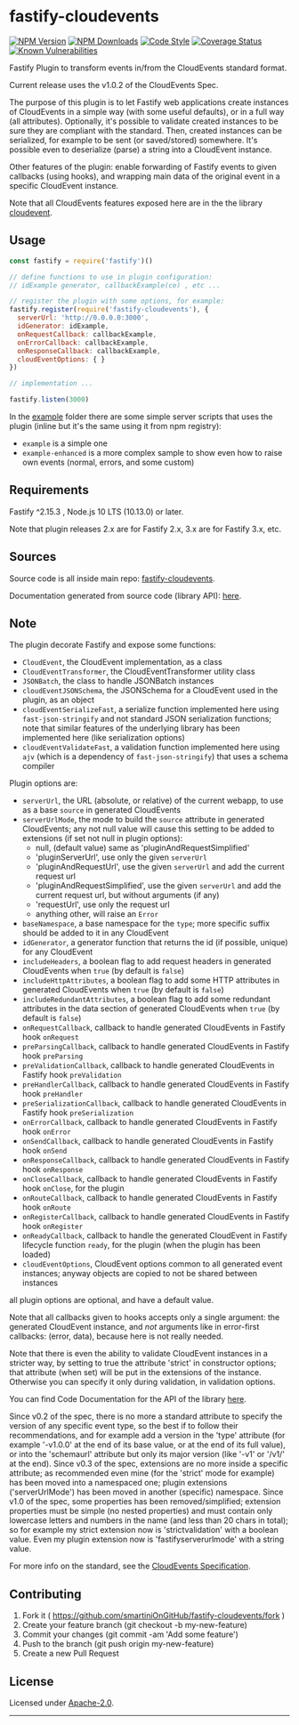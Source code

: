 # fastify-cloudevents

  [![NPM Version](https://img.shields.io/npm/v/fastify-cloudevents.svg?style=flat)](https://npmjs.org/package/fastify-cloudevents/)
  [![NPM Downloads](https://img.shields.io/npm/dm/fastify-cloudevents.svg?style=flat)](https://npmjs.org/package/fastify-cloudevents/)
  [![Code Style](https://img.shields.io/badge/code%20style-standard-brightgreen.svg?style=flat)](http://standardjs.com/)
  [![Coverage Status](https://coveralls.io/repos/github/smartiniOnGitHub/fastify-cloudevents/badge.svg?branch=master)](https://coveralls.io/github/smartiniOnGitHub/fastify-cloudevents/?branch=master)
  [![Known Vulnerabilities](https://snyk.io//test/github/smartiniOnGitHub/fastify-cloudevents/badge.svg?targetFile=package.json)](https://snyk.io//test/github/smartiniOnGitHub/fastify-cloudevents?targetFile=package.json)

Fastify Plugin to transform events in/from the CloudEvents standard format.

Current release uses the v1.0.2 of the CloudEvents Spec.

The purpose of this plugin is to let Fastify web applications create instances of CloudEvents 
in a simple way (with some useful defaults), or in a full way (all attributes).
Optionally, it's possible to validate created instances to be sure they are compliant 
with the standard.
Then, created instances can be serialized, for example to be sent (or saved/stored) somewhere.
It's possible even to deserialize (parse) a string into a CloudEvent instance.

Other features of the plugin: enable forwarding of Fastify events to given callbacks (using hooks), 
and wrapping main data of the original event in a specific CloudEvent instance.


Note that all CloudEvents features exposed here are in the the library 
[cloudevent](https://npmjs.org/package/cloudevent/).


## Usage

```js
const fastify = require('fastify')()

// define functions to use in plugin configuration:
// idExample generator, callbackExample(ce) , etc ...

// register the plugin with some options, for example:
fastify.register(require('fastify-cloudevents'), {
  serverUrl: 'http://0.0.0.0:3000',
  idGenerator: idExample,
  onRequestCallback: callbackExample,
  onErrorCallback: callbackExample,
  onResponseCallback: callbackExample,
  cloudEventOptions: { }
})

// implementation ...

fastify.listen(3000)
```

In the [example](./example/) folder there are some simple server scripts 
that uses the plugin (inline but it's the same using it from npm registry): 
- `example` is a simple one
- `example-enhanced` is a more complex sample 
  to show even how to raise own events (normal, errors, and some custom)


## Requirements

Fastify ^2.15.3 , Node.js 10 LTS (10.13.0) or later.

Note that plugin releases 2.x are for Fastify 2.x, 3.x are for Fastify 3.x, etc.


## Sources

Source code is all inside main repo:
[fastify-cloudevents](https://github.com/smartiniOnGitHub/fastify-cloudevents).

Documentation generated from source code (library API):
[here](https://smartiniongithub.github.io/fastify-cloudevents/).


## Note

The plugin decorate Fastify and expose some functions:
- `CloudEvent`, the CloudEvent implementation, as a class
- `CloudEventTransformer`, the CloudEventTransformer utility class
- `JSONBatch`, the class to handle JSONBatch instances
- `cloudEventJSONSchema`, the JSONSchema for a CloudEvent used in the plugin, as an object
- `cloudEventSerializeFast`, a serialize function implemented here using `fast-json-stringify` 
  and not standard JSON serialization functions; note that similar features of the underlying library 
  has been implemented here (like serialization options)
- `cloudEventValidateFast`, a validation function implemented here using `ajv` 
  (which is a dependency of `fast-json-stringify`) that uses a schema compiler

Plugin options are:
- `serverUrl`, the URL (absolute, or relative) of the current webapp, 
  to use as a base `source` in generated CloudEvents
- `serverUrlMode`, the mode to build the `source` attribute in generated CloudEvents; 
  any not null value will cause this setting to be added to extensions (if set not null in plugin options):
  - null, (default value) same as 'pluginAndRequestSimplified'
  - 'pluginServerUrl', use only the given `serverUrl`
  - 'pluginAndRequestUrl', use the given `serverUrl` and add the current request url
  - 'pluginAndRequestSimplified', use the given `serverUrl` and add the current request url, 
    but without arguments (if any)
  - 'requestUrl', use only the request url
  - anything other, will raise an `Error`
- `baseNamespace`, a base namespace for the `type`; more specific suffix 
  should be added to it in any CloudEvent
- `idGenerator`, a generator function that returns the id (if possible, unique) for any CloudEvent
- `includeHeaders`, a boolean flag to add request headers in generated CloudEvents when `true`
  (by default is `false`)
- `includeHttpAttributes`, a boolean flag to add some HTTP attributes in generated CloudEvents when `true`
  (by default is `false`)
- `includeRedundantAttributes`, a boolean flag to add some redundant attributes
  in the data section of generated CloudEvents when `true` (by default is `false`)
- `onRequestCallback`, callback to handle generated CloudEvents in Fastify hook `onRequest`
- `preParsingCallback`, callback to handle generated CloudEvents in Fastify hook `preParsing`
- `preValidationCallback`, callback to handle generated CloudEvents in Fastify hook `preValidation`
- `preHandlerCallback`, callback to handle generated CloudEvents in Fastify hook `preHandler`
- `preSerializationCallback`, callback to handle generated CloudEvents in Fastify hook `preSerialization`
- `onErrorCallback`, callback to handle generated CloudEvents in Fastify hook `onError`
- `onSendCallback`, callback to handle generated CloudEvents in Fastify hook `onSend`
- `onResponseCallback`, callback to handle generated CloudEvents in Fastify hook `onResponse`
- `onCloseCallback`, callback to handle generated CloudEvents in Fastify hook `onClose`, for the plugin
- `onRouteCallback`, callback to handle generated CloudEvents in Fastify hook `onRoute`
- `onRegisterCallback`, callback to handle generated CloudEvents in Fastify hook `onRegister`
- `onReadyCallback`, callback to handle the generated CloudEvent in Fastify lifecycle function `ready`, 
  for the plugin (when the plugin has been loaded)
- `cloudEventOptions`, CloudEvent options common to all generated event instances; 
  anyway objects are copied to not be shared between instances

all plugin options are optional, and have a default value.

Note that all callbacks given to hooks accepts only a single argument: the generated CloudEvent instance, 
and *not* arguments like in error-first callbacks: (error, data), because here is not really needed.

Note that there is even the ability to validate CloudEvent instances 
in a stricter way, by setting to true the attribute 'strict' in constructor options; 
that attribute (when set) will be put in the extensions of the instance.
Otherwise you can specify it only during validation, in validation options.

You can find Code Documentation for the API of the library 
[here](https://smartiniongithub.github.io/cloudevent.js/).

Since v0.2 of the spec, there is no more a standard attribute to specify the version 
of any specific event type, so the best if to follow their recommendations, 
and for example add a version in the 'type' attribute 
(for example '-v1.0.0' at the end of its base value, or at the end of its full value),
or into the 'schemaurl' attribute but only its major version 
(like '-v1' or '/v1/' at the end).
Since v0.3 of the spec, extensions are no more inside a specific attribute; 
as recommended even mine (for the 'strict' mode for example) has been moved into a namespaced one;
plugin extensions ('serverUrlMode') has been moved in another (specific) namespace.
Since v1.0 of the spec, some properties has been removed/simplified; 
extension properties must be simple (no nested properties) 
and must contain only lowercase letters and numbers in the name (and less than 20 chars in total); 
so for example my strict extension now is 'strictvalidation' with a boolean value.
Even my plugin extension now is 'fastifyserverurlmode' with a string value.

For more info on the standard, see the [CloudEvents Specification](https://github.com/cloudevents/spec).


## Contributing

1. Fork it ( https://github.com/smartiniOnGitHub/fastify-cloudevents/fork )
2. Create your feature branch (git checkout -b my-new-feature)
3. Commit your changes (git commit -am 'Add some feature')
4. Push to the branch (git push origin my-new-feature)
5. Create a new Pull Request


## License

Licensed under [Apache-2.0](./LICENSE).

----
